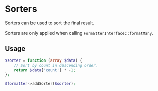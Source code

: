 # Sorters

Sorters can be used to sort the final result.

Sorters are only applied when calling `FormatterInterface::formatMany`.

## Usage

```php
$sorter = function (array $data) {
    // Sort by count in descending order.
    return $data['count'] * -1;
};

$formatter->addSorter($sorter);
```

